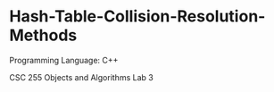 # Hash-Table-Collision-Resolution-Methods

Programming Language: C++

CSC 255 Objects and Algorithms Lab 3
